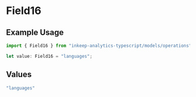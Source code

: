 # Field16

## Example Usage

```typescript
import { Field16 } from "inkeep-analytics-typescript/models/operations";

let value: Field16 = "languages";
```

## Values

```typescript
"languages"
```